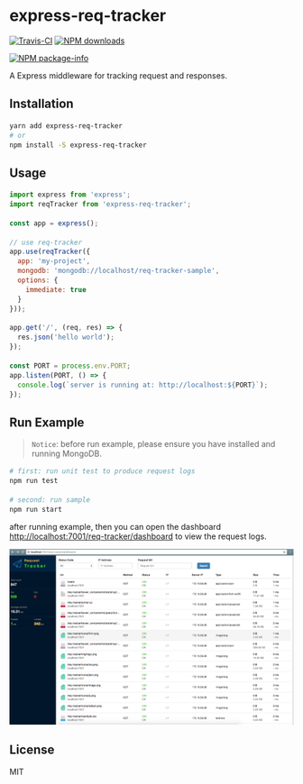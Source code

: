 # express-req-tracker

[![Travis-CI][travis-badge]][travis-url]
[![NPM downloads][download-badge]][package-url]

[![NPM package-info][package-info-badge]][package-url]

[travis-url]: https://travis-ci.org/tjeeay/express-req-tracker
[travis-badge]: https://travis-ci.org/tjeeay/express-req-tracker.svg?branch=master

[package-url]: https://npmjs.org/package/express-req-tracker
[download-badge]: https://img.shields.io/npm/dm/express-req-tracker.svg?style=flat
[package-info-badge]: https://nodei.co/npm/express-req-tracker.png?compact=true

A Express middleware for tracking request and responses.

## Installation

```bash
yarn add express-req-tracker
# or
npm install -S express-req-tracker
```

## Usage

```js
import express from 'express';
import reqTracker from 'express-req-tracker';

const app = express();

// use req-tracker
app.use(reqTracker({
  app: 'my-project',
  mongodb: 'mongodb://localhost/req-tracker-sample',
  options: {
    immediate: true
  }
}));

app.get('/', (req, res) => {
  res.json('hello world');
});

const PORT = process.env.PORT;
app.listen(PORT, () => {
  console.log(`server is running at: http://localhost:${PORT}`);
});
```

## Run Example

>`Notice`: before run example, please ensure you have installed and running MongoDB.

```bash
# first: run unit test to produce request logs
npm run test

# second: run sample
npm run start
```

after running example, then you can open the dashboard [http://localhost:7001/req-tracker/dashboard](http://localhost:7001/req-tracker/dashboard) to view the request logs.

![](./dashboard/img/snapshot.png)

## License

MIT
